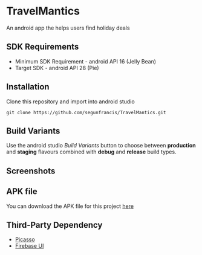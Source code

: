 # TravelMantics
An android app the helps users find holiday deals

## SDK Requirements
- Minimum SDK Requirement - android API 16 (Jelly Bean)
- Target SDK - android API 28 (Pie)

## Installation
Clone this repository and import into android studio

`git clone https://github.com/segunfrancis/TravelMantics.git`

## Build Variants
Use the android studio _Build Variants_ button to choose between **production** and **staging** flavours combined with **debug** and **release** build types.

## Screenshots

## APK file
You can download the APK file for this project [here](https://drive.google.com/file/d/1DS-0q3Uy0xA9pexRpZCPNoPoHByTWw3o/view?usp=drivesdk)

## Third-Party Dependency
- [Picasso](https://github.com/square/picasso)
- [Firebase UI](https://github.com/firebase/FirebaseUI-Android)
